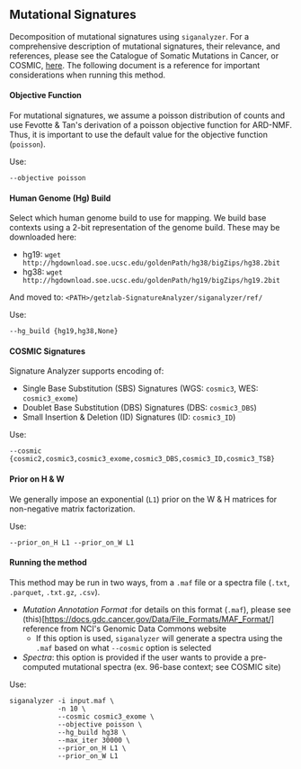 ## Mutational Signatures

Decomposition of mutational signatures using  `siganalyzer`. For a comprehensive  description of mutational signatures, their relevance, and references, please see the Catalogue of Somatic Mutations in Cancer, or COSMIC, [here](https://cancer.sanger.ac.uk/cosmic/signatures). The following document is a reference for important considerations when running this method.

#### Objective Function
For mutational signatures, we assume a poisson distribution of counts and use Fevotte & Tan's derivation of a poisson objective function for ARD-NMF. Thus, it is important to use the default value for the objective function (`poisson`).

Use:
```{bash}
--objective poisson
```

#### Human Genome (Hg) Build
Select which human genome build to use for mapping. We build base contexts using a 2-bit representation of the genome build. These may be downloaded here:
* hg19: `wget http://hgdownload.soe.ucsc.edu/goldenPath/hg38/bigZips/hg38.2bit`
* hg38: `wget http://hgdownload.soe.ucsc.edu/goldenPath/hg19/bigZips/hg19.2bit`

And moved to:
`<PATH>/getzlab-SignatureAnalyzer/siganalyzer/ref/`

Use:
```{bash}
--hg_build {hg19,hg38,None}
```

#### COSMIC Signatures
Signature Analyzer supports encoding of:
* Single Base Substitution (SBS) Signatures (WGS: `cosmic3`, WES: `cosmic3_exome`)
* Doublet Base Substitution (DBS) Signatures (DBS: `cosmic3_DBS`)
* Small Insertion & Deletion (ID) Signatures (ID: `cosmic3_ID`)

Use:
```{bash}
--cosmic {cosmic2,cosmic3,cosmic3_exome,cosmic3_DBS,cosmic3_ID,cosmic3_TSB}
```

#### Prior on H & W
We generally impose an exponential (`L1`) prior on the W & H matrices for non-negative matrix factorization.

Use:
```{bash}
--prior_on_H L1 --prior_on_W L1
```

#### Running the method
This method may be run in two ways, from a `.maf` file or a spectra file (`.txt`, `.parquet`, `.txt.gz`, `.csv`).
* _Mutation Annotation Format_ :for details on this format (`.maf`), please see (this)[https://docs.gdc.cancer.gov/Data/File_Formats/MAF_Format/] reference from NCI's Genomic Data Commons website
  * If this option is used, `siganalyzer` will generate a spectra using the `.maf` based on what `--cosmic` option is selected
* _Spectra_: this option is provided if the user wants to provide a pre-computed mutational spectra (ex. 96-base context; see COSMIC site)

Use:
```
siganalyzer -i input.maf \
            -n 10 \
            --cosmic cosmic3_exome \
            --objective poisson \
            --hg_build hg38 \
            --max_iter 30000 \
            --prior_on_H L1 \
            --prior_on_W L1
```
